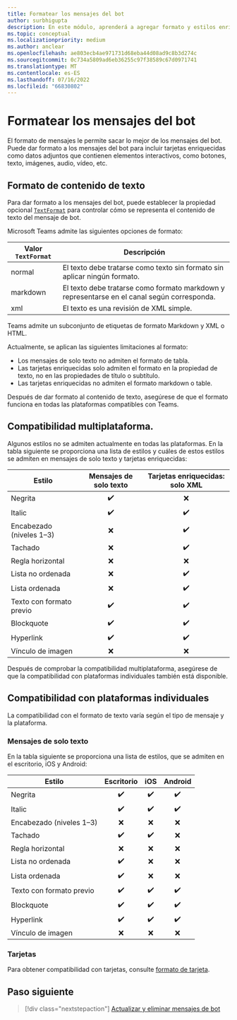 ```yaml
---
title: Formatear los mensajes del bot
author: surbhigupta
description: En este módulo, aprenderá a agregar formato y estilos enriquecidos a los mensajes del bot, como tachado, lista ordenada y desordenada, hipervínculo, vínculo de imagen, etc.
ms.topic: conceptual
ms.localizationpriority: medium
ms.author: anclear
ms.openlocfilehash: ae803ecb4ae971731d68eba44d08ad9c8b3d274c
ms.sourcegitcommit: 0c734a5809ad6eb36255c97f38589c67d0971741
ms.translationtype: MT
ms.contentlocale: es-ES
ms.lasthandoff: 07/16/2022
ms.locfileid: "66830802"
---
```

# <a name="format-your-bot-messages"></a>Formatear los mensajes del bot

El formato de mensajes le permite sacar lo mejor de los mensajes del bot. Puede dar formato a los mensajes del bot para incluir tarjetas enriquecidas como datos adjuntos que contienen elementos interactivos, como botones, texto, imágenes, audio, vídeo, etc.

## <a name="format-text-content"></a>Formato de contenido de texto

Para dar formato a los mensajes del bot, puede establecer la propiedad opcional [`TextFormat`](/bot-framework/dotnet/bot-builder-dotnet-create-messages#customizing-a-message) para controlar cómo se representa el contenido de texto del mensaje de bot.

Microsoft Teams admite las siguientes opciones de formato:

| Valor `TextFormat` | Descripción |
| --- | --- |
| normal | El texto debe tratarse como texto sin formato sin aplicar ningún formato.|
| markdown | El texto debe tratarse como formato markdown y representarse en el canal según corresponda. |
| xml | El texto es una revisión de XML simple. |

Teams admite un subconjunto de etiquetas de formato Markdown y XML o HTML.

Actualmente, se aplican las siguientes limitaciones al formato:

* Los mensajes de solo texto no admiten el formato de tabla.
* Las tarjetas enriquecidas solo admiten el formato en la propiedad de texto, no en las propiedades de título o subtítulo.
* Las tarjetas enriquecidas no admiten el formato markdown o table.

Después de dar formato al contenido de texto, asegúrese de que el formato funciona en todas las plataformas compatibles con Teams.

## <a name="cross-platform-support"></a>Compatibilidad multiplataforma.

Algunos estilos no se admiten actualmente en todas las plataformas. En la tabla siguiente se proporciona una lista de estilos y cuáles de estos estilos se admiten en mensajes de solo texto y tarjetas enriquecidas:

| Estilo                     | Mensajes de solo texto | Tarjetas enriquecidas: solo XML |
| ---                       | :---: | :---: |
| Negrita                      | ✔️️ | ❌ |
| Italic                    | ✔️ | ✔️ |
| Encabezado (niveles 1&ndash;3) | ❌ | ✔️ |
| Tachado             | ❌ | ✔️ |
| Regla horizontal           | ❌ | ❌ |
| Lista no ordenada            | ❌ | ✔️ |
| Lista ordenada              | ❌ | ✔️ |
| Texto con formato previo         | ✔️ | ✔️ |
| Blockquote                | ✔️ | ✔️ |
| Hyperlink                 | ✔️ | ✔️ |
| Vínculo de imagen                | ❌ | ❌ |

Después de comprobar la compatibilidad multiplataforma, asegúrese de que la compatibilidad con plataformas individuales también está disponible.

## <a name="support-by-individual-platform"></a>Compatibilidad con plataformas individuales

La compatibilidad con el formato de texto varía según el tipo de mensaje y la plataforma.

### <a name="text-only-messages"></a>Mensajes de solo texto

En la tabla siguiente se proporciona una lista de estilos, que se admiten en el escritorio, iOS y Android:

| Estilo                     | Escritorio | iOS | Android |
| ---                       | :---: | :---: | :---: |
| Negrita                      | ✔️ | ✔️ | ✔️ |
| Italic                    | ✔️ | ✔️ | ✔️ |
| Encabezado (niveles 1&ndash;3) | ❌ | ❌ | ❌ |
| Tachado             | ✔️ | ✔️ | ❌ |
| Regla horizontal           | ❌ | ❌ | ❌ |
| Lista no ordenada            | ✔️ | ❌ | ❌ |
| Lista ordenada              | ✔️ | ❌ | ❌ |
| Texto con formato previo         | ✔️ | ✔️ | ✔️ |
| Blockquote                | ✔️ | ✔️ | ✔️ |
| Hyperlink                 | ✔️ | ✔️ | ✔️ |
| Vínculo de imagen                | ❌ | ❌ | ❌ |

### <a name="cards"></a>Tarjetas

Para obtener compatibilidad con tarjetas, consulte [formato de tarjeta](~/task-modules-and-cards/cards/cards-format.md).

## <a name="next-step"></a>Paso siguiente

> [!div class="nextstepaction"]
> [Actualizar y eliminar mensajes de bot](~/bots/how-to/update-and-delete-bot-messages.md)
